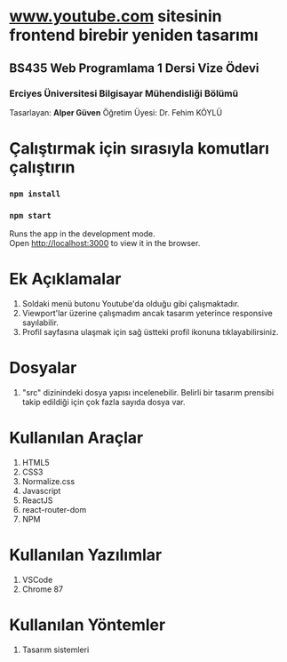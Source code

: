 # www.youtube.com sitesinin frontend birebir yeniden tasarımı 
## BS435 Web Programlama 1 Dersi Vize Ödevi
### Erciyes Üniversitesi Bilgisayar Mühendisliği Bölümü  

Tasarlayan: **Alper Güven**
Öğretim Üyesi: Dr. Fehim KÖYLÜ

# Çalıştırmak için sırasıyla komutları çalıştırın

### `npm install`
### `npm start`

Runs the app in the development mode.\
Open [http://localhost:3000](http://localhost:3000) to view it in the browser.

# Ek Açıklamalar

1. Soldaki menü butonu Youtube'da olduğu gibi çalışmaktadır.
2. Viewport'lar üzerine çalışmadım ancak tasarım yeterince responsive sayılabilir.
3. Profil sayfasına ulaşmak için sağ üstteki profil ikonuna tıklayabilirsiniz.

# Dosyalar

1. "src" dizinindeki dosya yapısı incelenebilir. Belirli bir tasarım prensibi takip edildiği için çok fazla sayıda dosya var.
 
# Kullanılan Araçlar

 1. HTML5
 2. CSS3
 3. Normalize.css
 4. Javascript
 5. ReactJS
 6. react-router-dom
 7. NPM

# Kullanılan Yazılımlar

 1. VSCode
 2. Chrome 87

# Kullanılan Yöntemler

 1. Tasarım sistemleri



